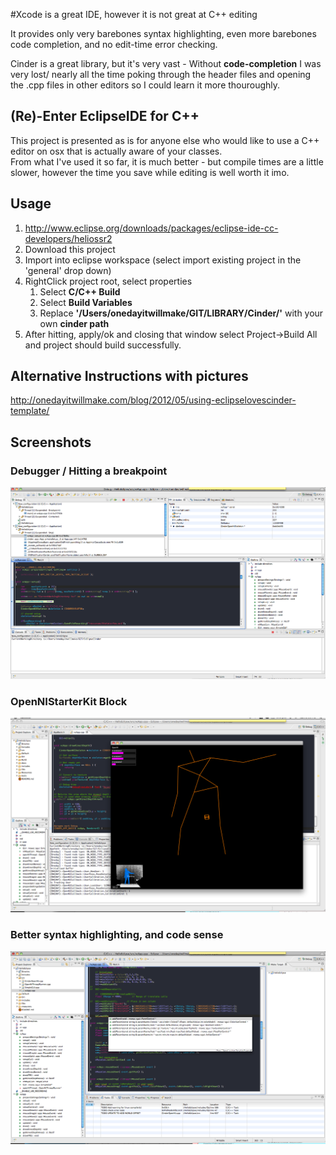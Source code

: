 #Xcode is a great IDE, however it is not great at C++ editing

It provides only very barebones syntax highlighting, even more barebones code completion, and no edit-time error checking.


Cinder is a great library, but it's very vast - Without **code-completion** I was very lost/ nearly all the time poking through the header files and opening the .cpp files in other editors so I could learn it more thouroughly.


## (Re)-Enter EclipseIDE for C++
This project is presented as is for anyone else who would like to use a C++ editor on osx that is actually aware of your classes.  
From what I've used it so far, it is much better - but compile times are a little slower, however the time you save while editing is well worth it imo.

## Usage 
1. http://www.eclipse.org/downloads/packages/eclipse-ide-cc-developers/heliossr2
2. Download this project
3. Import into eclipse workspace (select import existing project in the 'general' drop down)  
4. RightClick project root, select properties
   1. Select **C/C++ Build**
   2. Select **Build Variables**
   3. Replace **'/Users/onedayitwillmake/GIT/LIBRARY/Cinder/'** with your own **cinder path**
6. After hitting, apply/ok and closing that window select Project->Build All and project should build successfully.

## Alternative Instructions with pictures 
http://onedayitwillmake.com/blog/2012/05/using-eclipselovescinder-template/  


## Screenshots
### Debugger / Hitting a breakpoint
![Editor](https://github.com/onedayitwillmake/EclipseLovesCinder/raw/Opennibarebones/docs/github/screenshot_debugger.png "Title")

### OpenNIStarterKit Block 
![Editor](https://github.com/onedayitwillmake/EclipseLovesCinder/raw/Opennibarebones/docs/github/screenshot_openni.png "Title")

### Better syntax highlighting, and code sense
![Editor](https://github.com/onedayitwillmake/EclipseLovesCinder/raw/Opennibarebones/docs/github/screenshot_editor.png "Title")
 